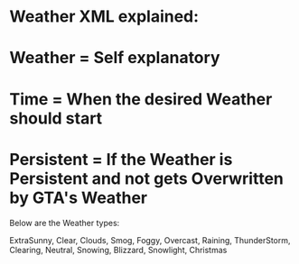 # Weather XML explained:

# Weather = Self explanatory
# Time = When the desired Weather should start
# Persistent = If the Weather is Persistent and not gets Overwritten by GTA's Weather

Below are the Weather types:

ExtraSunny,
Clear,
Clouds,
Smog,
Foggy,
Overcast,
Raining,
ThunderStorm,
Clearing,
Neutral,
Snowing,
Blizzard,
Snowlight,
Christmas
